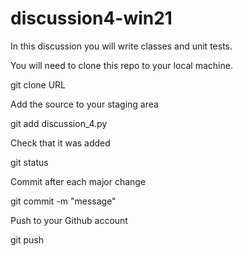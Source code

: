# discussion4-win21
In this discussion you will write classes and unit tests. 

You will need to clone this repo to your local machine.

git clone URL

Add the source to your staging area

git add discussion_4.py

Check that it was added

git status

Commit after each major change

git commit -m "message"

Push to your Github account

git push
